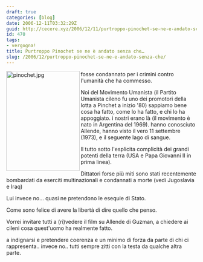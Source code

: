 ```yaml
---
draft: true
categories: [blog]
date: 2006-12-11T03:32:29Z
guid: http://cecere.xyz/2006/12/11/purtroppo-pinochet-se-ne-e-andato-senza-che/
id: 470
tags:
- vergogna!
title: Purtroppo Pinochet se ne è andato senza che…
slug: /2006/12/purtroppo-pinochet-se-ne-e-andato-senza-che/
---
```


<img width="194" height="264" align="left" title="pinochet.jpg" id="image469" alt="pinochet.jpg" src="http://cecere.xyz/wp-content/uploads/sites/3/2006/12/pinochet.jpg" />fosse condannato per i crimini contro l'umanità che ha commesso.

Noi del Movimento Umanista (il Partito Umanista cileno fu uno dei promotori della lotta a Pinchet a inizio '80) sappiamo bene cosa ha fatto, come lo ha fatto, e chi lo ha appoggiato. i nostri erano là (il movimento è nato in Argentina del 1969). hanno conosciuto Allende, hanno visto il vero 11 settembre (1973), e il seguente lago di sangue.
  
Il tutto sotto l'esplicita complicità dei grandi potenti della terra (USA e Papa Giovanni II in prima linea).

Dittatori forse più miti sono stati recentemente bombardati da eserciti multinazionali e condannati a morte (vedi Jugoslavia e Iraq)

Lui invece no… quasi ne pretendono le esequie di Stato.

Come sono felice di avere la libertà di dire quello che penso.

Vorrei invitare tutti a (ri)vedere il film su Allende di Guzman, a chiedere ai cileni cosa quest'uomo ha realmente fatto.

a indignarsi e pretendere coerenza e un minimo di forza da parte di chi ci rappresenta.. invece no.. tutti sempre zitti con la testa da qualche altra parte.